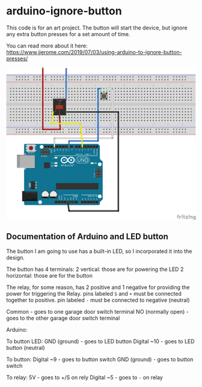 # arduino-ignore-button

This code is for an art project. The button will start the device, but ignore any extra button presses for a set amount of time.

You can read more about it here:   
https://www.jjerome.com/2019/07/03/using-arduino-to-ignore-button-presses/

![bread board diagram](bread_board_diagram.png)


## Documentation of Arduino and LED button
The button I am going to use has a built-in LED, so I incorporated it into the design.

The button has 4 terminals:
2 vertical: those are for powering the LED
2 horizontal: those are for the button

The relay, for some reason, has 2 positive and 1 negative for providing the power for triggering the Relay.
pins labeled `S` and `+` must be connected together to positive.
pin labeled `-` must be connected to negative (neutral)

Common - goes to one garage door switch terminal
NO (normally open) - goes to the other garage door switch terminal

Arduino:

To button LED:
GND (ground) - goes to LED button
Digital ~10 - goes to LED button (neutral)

To button:
Digital ~9 - goes to button switch
GND (ground) - goes to button switch

To relay:
5V - goes to +/S on rely
Digital ~5 - goes to `-` on relay
